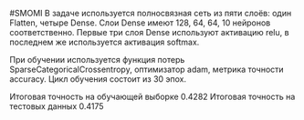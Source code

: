 #SMOMI
В задаче используется полносвязная сеть из пяти слоёв: один Flatten, четыре Dense.
Слои Dense имеют 128, 64, 64, 10 нейронов соответственно. Первые три слоя Dense используют активацию relu, в последнем же используется активация softmax.

При обучении используется функция потерь SparseCategoricalCrossentropy, оптимизатор adam, метрика точности accuracy. Цикл обучения состоит из 30 эпох.

Итоговая точность на обучающей выборке 0.4282
Итоговая точность на тестовых данных 0.4175
